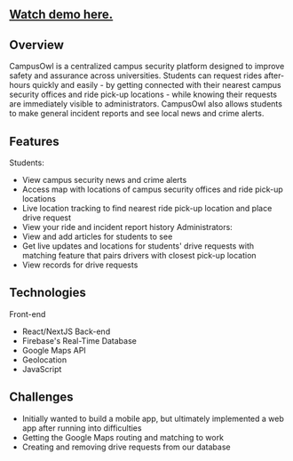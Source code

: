 ## [Watch demo here.](https://devpost.com/software/campusowl)

## Overview
CampusOwl is a centralized campus security platform designed to improve safety and assurance across universities. Students can request rides after-hours quickly and easily - by getting connected with their nearest campus security offices and ride pick-up locations - while knowing their requests are immediately visible to administrators. CampusOwl also allows students to make general incident reports and see local news and crime alerts. 

## Features
Students:
- View campus security news and crime alerts
- Access map with locations of campus security offices and ride pick-up locations
- Live location tracking to find nearest ride pick-up location and place drive request
- View your ride and incident report history
Administrators:
- View and add articles for students to see
- Get live updates and locations for students' drive requests with matching feature that pairs drivers with closest pick-up location
- View records for drive requests

## Technologies
Front-end
- React/NextJS
Back-end
- Firebase's Real-Time Database
- Google Maps API
- Geolocation
- JavaScript

## Challenges
- Initially wanted to build a mobile app, but ultimately implemented a web app after running into difficulties
- Getting the Google Maps routing and matching to work
- Creating and removing drive requests from our database

